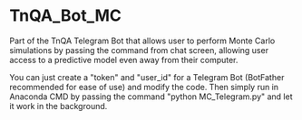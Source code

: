 # TnQA_Bot_MC

Part of the TnQA Telegram Bot that allows user to perform Monte Carlo simulations by passing the command from chat screen, allowing user access to a predictive model even away from their computer. 

You can just create a "token" and "user_id" for a Telegram Bot (BotFather recommended for ease of use) and modify the code. Then simply run in Anaconda CMD by passing the command "python MC_Telegram.py" and let it work in the background.

